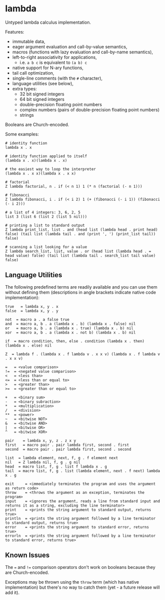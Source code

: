 # lambda

Untyped lambda calculus implementation.

Features:
* immutable data,
* eager argument evaluation and call-by-value semantics,
* macros (functions with lazy evaluation and call-by-name semantics),
* left-to-right associativity for applications,
	* i.e. `a b c` is equivalent to `(a b) c`
* native support for N-ary functions,
* tail call optimization,
* single-line comments (with the `#` character),
* language utilities (see below),
* extra types:
	* 32 bit signed integers
	* 64 bit signed integers
	* double-precision floating point numbers
	* complex numbers (pairs of double-precision floating point numbers)
	* strings

Booleans are Church-encoded.

Some examples:

```
# identity function
lambda x . x

# identity function applied to itself
(lambda x . x)(lambda x . x)

# the easiest way to loop the interpreter
(lambda x . x x)(lambda x . x x)

# factorial
Z lambda factorial, n . if (< n 1) 1 (* n (factorial (- n 1)))

# fibonacci
Z lambda fibonacci, i . if (< i 2) 1 (+ (fibonacci (- i 1)) (fibonacci (- i 2)))

# a list of 4 integers: 3, 6, 2, 5
list 3 (list 6 (list 2 (list 5 nil)))

# printing a list to standard output
Z lambda print_list, list . and (head list (lambda head . print head) false) (tail list (lambda tail . and (print ', ') (print_list tail)) false)

# scanning a list looking for a value
Z lambda search_list, list, value . or (head list (lambda head . = head value) false) (tail list (lambda tail . search_list tail value) false)
```

## Language Utilities

The following predefined terms are readily available and you can use them without defining them (descriptions in angle brackets indicate native code implementation):

```
true   = lambda x, y . x
false  = lambda x, y . y

not  = macro a . a false true
and  = macro a, b . a (lambda x . b) (lambda x . false) nil
or   = macro a, b . a (lambda x . true) (lambda x . b) nil
xor  = macro a, b . a (lambda x . not b) (lambda x . b) nil

if  = macro condition, then, else . condition (lambda x . then) (lambda x . else) nil

Z  = lambda f . (lambda x . f lambda v . x x v) (lambda x . f lambda v . x x v)

=   = <value comparison>
!=  = <negated value comparison>
<   = <less than>
<=  = <less than or equal to>
>   = <greater than>
>=  = <greater than or equal to>

+   = <binary sum>
-   = <binary subraction>
*   = <multiplication>
/   = <division>
**  = <power>
~   = <bitwise NOT>
&   = <bitwise AND>
|   = <bitwise OR>
^   = <bitwise XOR>

pair    = lambda x, y, z . z x y
first   = macro pair . pair lambda first, second . first
second  = macro pair . pair lambda first, second . second

list  = lambda element, next, f, g . f element next
nil   = Z lambda nil, f, g . g nil
head  = macro list, f, g . list f lambda x . g
tail  = macro list, f, g . list (lambda element, next . f next) lambda x . g

exit     = <immediately terminates the program and uses the argument as return code>
throw    = <throws the argument as an exception, terminates the program>
input    = <ignores the argument, reads a line from standard input and returns it as a string, excluding the line terminator>
print    = <prints the string argument to standard output, returns true>
println  = <prints the string argument followed by a line terminator to standard output, returns true>
error    = <prints the string argument to standard error, returns true>
errorln  = <prints the string argument followed by a line terminator to standard error, returns true>
```

## Known Issues

The `=` and `!=` comparison operators don't work on booleans because they are Church-encoded.

Exceptions may be thrown using the `throw` term (which has native implementation) but there's no way to catch them (yet - a future release will add it).
